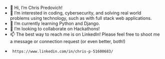 - 👋 Hi, I’m Chris Predovich!
- 👀 I’m interested in coding, cybersecurity, and solving real world problems using technology, such as with full stack web applications.
- 🌱 I’m currently learning Python and Django.
- 💞️ I’m looking to collaborate on Hackathons!
- 📫 The best way to reach me is on LinkedIn! Please feel free to shoot me a message or connection request (or even better, both!)
-      https://www.linkedin.com/in/chris-p-51600683/

<!---
cwpredovich/cwpredovich is a ✨ special ✨ repository because its `README.md` (this file) appears on your GitHub profile.
You can click the Preview link to take a look at your changes.
--->
